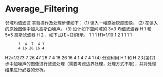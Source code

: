 # Average_Filtering
邻域均值滤波
实验操作及处理步骤如下：
(1) 读入一幅原始灰度图像。
(2) 在读入的原始图像中加入高斯白噪声。
(3) 设计如下空间域的 3×3 均值滤波器 H 1 和 5×5 高斯滤波器 H 2 ，如下式(1)~(2)所示。
		 1 1 1
H1=1/10  1 2 1
		 1 1 1
		 
		  1  4  7  4 1
		  4 16 26 16 4
H2=1/273  7 26 47 26 7
		  4 16 26 16 4
		  1  4  7  4 1
(4) 分别利用 H 1 和 H 2 对第(2)步中加噪声的图像进行滤波处理（需要考虑边界处理，处理方式不限），并对处理结果进行必要的分析。